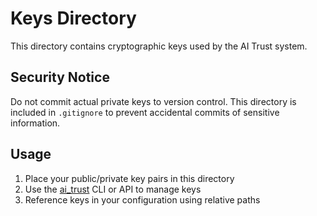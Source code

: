 # Keys Directory

This directory contains cryptographic keys used by the AI Trust system.

## Security Notice

Do not commit actual private keys to version control. This directory is included in `.gitignore` to prevent accidental commits of sensitive information.

## Usage

1. Place your public/private key pairs in this directory
2. Use the [ai_trust](cci:7://file:///Volumes/Sem%20T%C3%ADtulo/AI-Accountability-Infrastructure/Volumes/Sem%20T%C3%ADtulo/AI-Accountability-Infrastructure/ai_trust:0:0-0:0) CLI or API to manage keys
3. Reference keys in your configuration using relative paths
